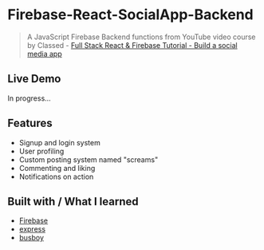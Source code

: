 # Firebase-React-SocialApp-Backend

> A JavaScript Firebase Backend functions from YouTube video course by Classed - [Full Stack React & Firebase Tutorial - Build a social media app](https://www.youtube.com/watch?v=m_u6P5k0vP0&ab_channel=freeCodeCamp.org)

## Live Demo

In progress...

## Features

- Signup and login system
- User profiling
- Custom posting system named "screams"
- Commenting and liking
- Notifications on action

## Built with / What I learned

- [Firebase](https://firebase.google.com/)
- [express](https://expressjs.com/)
- [busboy](https://github.com/mscdex/busboy)
